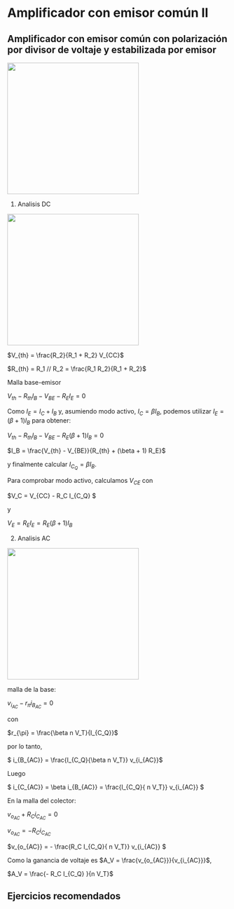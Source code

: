 # Amplificador con emisor común II

## Amplificador con emisor común con polarización por divisor de voltaje y estabilizada por emisor

<img src="https://julianodb.github.io/electronic_circuits_diagrams/common_emitter.png" width="300"> 

1. Analisis DC

<img src="https://julianodb.github.io/electronic_circuits_diagrams/common_emitter_thevenin.png" width="300">

$V_{th} = \frac{R_2}{R_1 + R_2} V_{CC}$ 

$R_{th} = R_1 // R_2 = \frac{R_1 R_2}{R_1 + R_2}$

Malla base-emisor

$V_{th} - R_{th} I_B - V_{BE} - R_E I_E = 0$

Como $I_E = I_C + I_B$ y, asumiendo modo activo, $I_C = \beta I_B$, podemos utilizar $I_E = (\beta + 1) I_B$ para obtener:

$V_{th} - R_{th} I_B - V_{BE} - R_E (\beta + 1) I_B = 0$

$I_B = \frac{V_{th}  - V_{BE}}{R_{th} + (\beta + 1) R_E}$

y finalmente calcular $I_{C_Q} = \beta I_B$.

Para comprobar modo activo, calculamos $V_{CE}$ con

$V_C = V_{CC} - R_C I_{C_Q} $

y

$V_{E} = R_E I_{E} = R_E (\beta + 1) I_B$

2. Analisis AC

<img src="https://julianodb.github.io/electronic_circuits_diagrams/common_emitter_small_signal.png" width="300"> 

malla de la base:

$v_{i_{AC}} - r_\pi i_{B_{AC}} = 0$

con 

$r_{\pi} = \frac{\beta n V_T}{I_{C_Q}}$

por lo tanto,

$ i_{B_{AC}} = \frac{I_{C_Q}{\beta n V_T}} v_{i_{AC}}$

Luego

$ i_{C_{AC}} = \beta i_{B_{AC}} = \frac{I_{C_Q}{ n V_T}} v_{i_{AC}} $

En la malla del colector:

$v_{o_{AC}} + R_C i_{C_{AC}} = 0$

$v_{o_{AC}} = - R_C i_{C_{AC}}$

$v_{o_{AC}} = - \frac{R_C I_{C_Q}{ n V_T}} v_{i_{AC}} $

Como la ganancia de voltaje es $A_V = \frac{v_{o_{AC}}}{v_{i_{AC}}}$,

$A_V = \frac{- R_C I_{C_Q} }{n V_T}$

## Ejercicios recomendados
